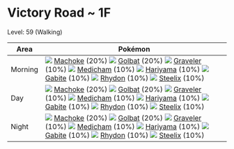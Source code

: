 # Victory Road ~ 1F
Level: 59 (Walking)

Area       | Pokémon
---        | ---
Morning    | ![][067]  [Machoke] (20%) ![][042]  [Golbat] (20%) ![][075]  [Graveler] (10%)  ![][308]  [Medicham] (10%) ![][297]  [Hariyama] (10%) ![][444]  [Gabite] (10%)  ![][112]  [Rhydon] (10%) ![][208]  [Steelix] (10%)
Day        | ![][067]  [Machoke] (20%) ![][042]  [Golbat] (20%) ![][075]  [Graveler] (10%)  ![][308]  [Medicham] (10%) ![][297]  [Hariyama] (10%) ![][444]  [Gabite] (10%)  ![][112]  [Rhydon] (10%) ![][208]  [Steelix] (10%)
Night      | ![][067]  [Machoke] (20%) ![][042]  [Golbat] (20%) ![][075]  [Graveler] (10%)  ![][308]  [Medicham] (10%) ![][297]  [Hariyama] (10%) ![][444]  [Gabite] (10%)  ![][112]  [Rhydon] (10%) ![][208]  [Steelix] (10%)


[Golbat]: /pokemon_changes/042/
[Machoke]: /pokemon_changes/067/
[Graveler]: /pokemon_changes/075/
[Rhydon]: /pokemon_changes/112/
[Steelix]: /pokemon_changes/208/
[Hariyama]: /pokemon_changes/297/
[Medicham]: /pokemon_changes/308/
[Gabite]: /pokemon_changes/444/
[042]: /img/pokemon/042.png
[067]: /img/pokemon/067.png
[075]: /img/pokemon/075.png
[112]: /img/pokemon/112.png
[208]: /img/pokemon/208.png
[297]: /img/pokemon/297.png
[308]: /img/pokemon/308.png
[444]: /img/pokemon/444.png
